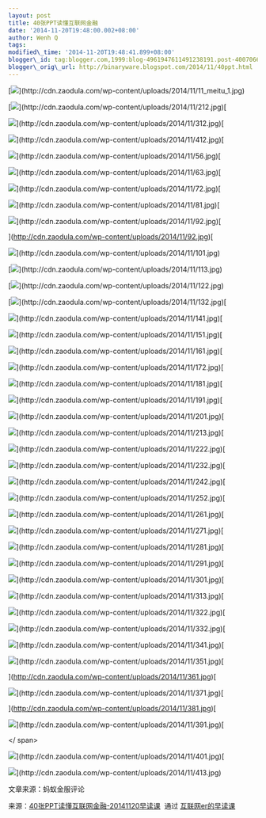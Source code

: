 ```yaml
--- 
layout: post 
title: 40张PPT读懂互联网金融 
date: '2014-11-20T19:48:00.002+08:00' 
author: Wenh Q
tags:
modified\_time: '2014-11-20T19:48:41.899+08:00' 
blogger\_id: tag:blogger.com,1999:blog-4961947611491238191.post-400706668805731661
blogger\_orig\_url: http://binaryware.blogspot.com/2014/11/40ppt.html
---
```

[![](https://images-blogger-opensocial.googleusercontent.com/gadgets/proxy?url=http%3A%2F%2Fcdn.zaodula.com%2Fwp-content%2Fuploads%2F2014%2F11%2F11_meitu_1.jpg&container=blogger&gadget=a&rewriteMime=image%2F*)](http://cdn.zaodula.com/wp-content/uploads/2014/11/11_meitu_1.jpg)







[](http://cdn.zaodula.com/wp-content/uploads/2014/11/212.jpg)





[](http://cdn.zaodula.com/wp-content/uploads/2014/11/212.jpg)



[![](https://images-blogger-opensocial.googleusercontent.com/gadgets/proxy?url=http%3A%2F%2Fcdn.zaodula.com%2Fwp-content%2Fuploads%2F2014%2F11%2F212.jpg&container=blogger&gadget=a&rewriteMime=image%2F*)](http://cdn.zaodula.com/wp-content/uploads/2014/11/212.jpg)[







![](https://images-blogger-opensocial.googleusercontent.com/gadgets/proxy?url=http%3A%2F%2Fcdn.zaodula.com%2Fwp-content%2Fuploads%2F2014%2F11%2F312.jpg&container=blogger&gadget=a&rewriteMime=image%2F*)](http://cdn.zaodula.com/wp-content/uploads/2014/11/312.jpg)[







![](https://images-blogger-opensocial.googleusercontent.com/gadgets/proxy?url=http%3A%2F%2Fcdn.zaodula.com%2Fwp-content%2Fuploads%2F2014%2F11%2F412.jpg&container=blogger&gadget=a&rewriteMime=image%2F*)](http://cdn.zaodula.com/wp-content/uploads/2014/11/412.jpg)[







![](https://images-blogger-opensocial.googleusercontent.com/gadgets/proxy?url=http%3A%2F%2Fcdn.zaodula.com%2Fwp-content%2Fuploads%2F2014%2F11%2F56.jpg&container=blogger&gadget=a&rewriteMime=image%2F*)](http://cdn.zaodula.com/wp-content/uploads/2014/11/56.jpg)[







![](https://images-blogger-opensocial.googleusercontent.com/gadgets/proxy?url=http%3A%2F%2Fcdn.zaodula.com%2Fwp-content%2Fuploads%2F2014%2F11%2F63.jpg&container=blogger&gadget=a&rewriteMime=image%2F*)](http://cdn.zaodula.com/wp-content/uploads/2014/11/63.jpg)[







![](https://images-blogger-opensocial.googleusercontent.com/gadgets/proxy?url=http%3A%2F%2Fcdn.zaodula.com%2Fwp-content%2Fuploads%2F2014%2F11%2F72.jpg&container=blogger&gadget=a&rewriteMime=image%2F*)](http://cdn.zaodula.com/wp-content/uploads/2014/11/72.jpg)[







![](https://images-blogger-opensocial.googleusercontent.com/gadgets/proxy?url=http%3A%2F%2Fcdn.zaodula.com%2Fwp-content%2Fuploads%2F2014%2F11%2F81.jpg&container=blogger&gadget=a&rewriteMime=image%2F*)](http://cdn.zaodula.com/wp-content/uploads/2014/11/81.jpg)[







![](https://images-blogger-opensocial.googleusercontent.com/gadgets/proxy?url=http%3A%2F%2Fcdn.zaodula.com%2Fwp-content%2Fuploads%2F2014%2F11%2F92.jpg&container=blogger&gadget=a&rewriteMime=image%2F*)](http://cdn.zaodula.com/wp-content/uploads/2014/11/92.jpg)[

](http://cdn.zaodula.com/wp-content/uploads/2014/11/92.jpg)[







![](https://images-blogger-opensocial.googleusercontent.com/gadgets/proxy?url=http%3A%2F%2Fcdn.zaodula.com%2Fwp-content%2Fuploads%2F2014%2F11%2F101.jpg&container=blogger&gadget=a&rewriteMime=image%2F*)](http://cdn.zaodula.com/wp-content/uploads/2014/11/101.jpg)











[](http://cdn.zaodula.com/wp-content/uploads/2014/11/113.jpg)





[](http://cdn.zaodula.com/wp-content/uploads/2014/11/113.jpg)



[![](https://images-blogger-opensocial.googleusercontent.com/gadgets/proxy?url=http%3A%2F%2Fcdn.zaodula.com%2Fwp-content%2Fuploads%2F2014%2F11%2F113.jpg&container=blogger&gadget=a&rewriteMime=image%2F*)](http://cdn.zaodula.com/wp-content/uploads/2014/11/113.jpg)







[](http://cdn.zaodula.com/wp-content/uploads/2014/11/122.jpg)





[](http://cdn.zaodula.com/wp-content/uploads/2014/11/122.jpg)



[![](https://images-blogger-opensocial.googleusercontent.com/gadgets/proxy?url=http%3A%2F%2Fcdn.zaodula.com%2Fwp-content%2Fuploads%2F2014%2F11%2F122.jpg&container=blogger&gadget=a&rewriteMime=image%2F*)](http://cdn.zaodula.com/wp-content/uploads/2014/11/122.jpg)







[](http://cdn.zaodula.com/wp-content/uploads/2014/11/132.jpg)





[](http://cdn.zaodula.com/wp-content/uploads/2014/11/132.jpg)



[![](https://images-blogger-opensocial.googleusercontent.com/gadgets/proxy?url=http%3A%2F%2Fcdn.zaodula.com%2Fwp-content%2Fuploads%2F2014%2F11%2F132.jpg&container=blogger&gadget=a&rewriteMime=image%2F*)](http://cdn.zaodula.com/wp-content/uploads/2014/11/132.jpg)[







![](https://images-blogger-opensocial.googleusercontent.com/gadgets/proxy?url=http%3A%2F%2Fcdn.zaodula.com%2Fwp-content%2Fuploads%2F2014%2F11%2F141.jpg&container=blogger&gadget=a&rewriteMime=image%2F*)](http://cdn.zaodula.com/wp-content/uploads/2014/11/141.jpg)[







![](https://images-blogger-opensocial.googleusercontent.com/gadgets/proxy?url=http%3A%2F%2Fcdn.zaodula.com%2Fwp-content%2Fuploads%2F2014%2F11%2F151.jpg&container=blogger&gadget=a&rewriteMime=image%2F*)](http://cdn.zaodula.com/wp-content/uploads/2014/11/151.jpg)[







![](https://images-blogger-opensocial.googleusercontent.com/gadgets/proxy?url=http%3A%2F%2Fcdn.zaodula.com%2Fwp-content%2Fuploads%2F2014%2F11%2F161.jpg&container=blogger&gadget=a&rewriteMime=image%2F*)](http://cdn.zaodula.com/wp-content/uploads/2014/11/161.jpg)[







![](https://images-blogger-opensocial.googleusercontent.com/gadgets/proxy?url=http%3A%2F%2Fcdn.zaodula.com%2Fwp-content%2Fuploads%2F2014%2F11%2F172.jpg&container=blogger&gadget=a&rewriteMime=image%2F*)](http://cdn.zaodula.com/wp-content/uploads/2014/11/172.jpg)[







![](https://images-blogger-opensocial.googleusercontent.com/gadgets/proxy?url=http%3A%2F%2Fcdn.zaodula.com%2Fwp-content%2Fuploads%2F2014%2F11%2F181.jpg&container=blogger&gadget=a&rewriteMime=image%2F*)](http://cdn.zaodula.com/wp-content/uploads/2014/11/181.jpg)[







![](https://images-blogger-opensocial.googleusercontent.com/gadgets/proxy?url=http%3A%2F%2Fcdn.zaodula.com%2Fwp-content%2Fuploads%2F2014%2F11%2F191.jpg&container=blogger&gadget=a&rewriteMime=image%2F*)](http://cdn.zaodula.com/wp-content/uploads/2014/11/191.jpg)[







![](https://images-blogger-opensocial.googleusercontent.com/gadgets/proxy?url=http%3A%2F%2Fcdn.zaodula.com%2Fwp-content%2Fuploads%2F2014%2F11%2F201.jpg&container=blogger&gadget=a&rewriteMime=image%2F*)](http://cdn.zaodula.com/wp-content/uploads/2014/11/201.jpg)[







![](https://images-blogger-opensocial.googleusercontent.com/gadgets/proxy?url=http%3A%2F%2Fcdn.zaodula.com%2Fwp-content%2Fuploads%2F2014%2F11%2F213.jpg&container=blogger&gadget=a&rewriteMime=image%2F*)](http://cdn.zaodula.com/wp-content/uploads/2014/11/213.jpg)[







![](https://images-blogger-opensocial.googleusercontent.com/gadgets/proxy?url=http%3A%2F%2Fcdn.zaodula.com%2Fwp-content%2Fuploads%2F2014%2F11%2F222.jpg&container=blogger&gadget=a&rewriteMime=image%2F*)](http://cdn.zaodula.com/wp-content/uploads/2014/11/222.jpg)[







![](https://images-blogger-opensocial.googleusercontent.com/gadgets/proxy?url=http%3A%2F%2Fcdn.zaodula.com%2Fwp-content%2Fuploads%2F2014%2F11%2F232.jpg&container=blogger&gadget=a&rewriteMime=image%2F*)](http://cdn.zaodula.com/wp-content/uploads/2014/11/232.jpg)[







![](https://images-blogger-opensocial.googleusercontent.com/gadgets/proxy?url=http%3A%2F%2Fcdn.zaodula.com%2Fwp-content%2Fuploads%2F2014%2F11%2F242.jpg&container=blogger&gadget=a&rewriteMime=image%2F*)](http://cdn.zaodula.com/wp-content/uploads/2014/11/242.jpg)[







![](https://images-blogger-opensocial.googleusercontent.com/gadgets/proxy?url=http%3A%2F%2Fcdn.zaodula.com%2Fwp-content%2Fuploads%2F2014%2F11%2F252.jpg&container=blogger&gadget=a&rewriteMime=image%2F*)](http://cdn.zaodula.com/wp-content/uploads/2014/11/252.jpg)[







![](https://images-blogger-opensocial.googleusercontent.com/gadgets/proxy?url=http%3A%2F%2Fcdn.zaodula.com%2Fwp-content%2Fuploads%2F2014%2F11%2F261.jpg&container=blogger&gadget=a&rewriteMime=image%2F*)](http://cdn.zaodula.com/wp-content/uploads/2014/11/261.jpg)[







![](https://images-blogger-opensocial.googleusercontent.com/gadgets/proxy?url=http%3A%2F%2Fcdn.zaodula.com%2Fwp-content%2Fuploads%2F2014%2F11%2F271.jpg&container=blogger&gadget=a&rewriteMime=image%2F*)](http://cdn.zaodula.com/wp-content/uploads/2014/11/271.jpg)[







![](https://images-blogger-opensocial.googleusercontent.com/gadgets/proxy?url=http%3A%2F%2Fcdn.zaodula.com%2Fwp-content%2Fuploads%2F2014%2F11%2F281.j%20%20%20pg&container=blogger&gadget=a&rewriteMime=image%2F*)](http://cdn.zaodula.com/wp-content/uploads/2014/11/281.jpg)[







![](https://images-blogger-opensocial.googleusercontent.com/gadgets/proxy?url=http%3A%2F%2Fcdn.zaodula.com%2Fwp-content%2Fuploads%2F2014%2F11%2F291.jpg&container=blogger&gadget=a&rewriteMime=image%2F*)](http://cdn.zaodula.com/wp-content/uploads/2014/11/291.jpg)[







![](https://images-blogger-opensocial.googleusercontent.com/gadgets/proxy?url=http%3A%2F%2Fcdn.zaodula.com%2Fwp-content%2Fuploads%2F%20%20%202014%2F11%2F301.jpg&container=blogger&gadget=a&rewriteMime=image%2F*)](http://cdn.zaodula.com/wp-content/uploads/2014/11/301.jpg)[







![](https://images-blogger-opensocial.googleusercontent.com/gadgets/proxy?url=http%3A%2F%2Fcdn.zaodula.com%2Fwp-content%2Fuploads%2F2014%2F11%2F313.jpg&container=blogger&gadget=a&rewriteMime=image%2F*)](http://cdn.zaodula.com/wp-content/uploads/2014/11/313.jpg)[







![](https://images-blogger-opensocial.googleusercontent.com/gadgets/proxy?url=http%3A%2F%2Fcdn.zaodula.com%2Fwp-con%20%20%20tent%2Fuploads%2F2014%2F11%2F322.jpg&container=blogger&gadget=a&rewriteMime=image%2F*)](http://cdn.zaodula.com/wp-content/uploads/2014/11/322.jpg)[







![](https://images-blogger-opensocial.googleusercontent.com/gadgets/proxy?url=http%3A%2F%2Fcdn.zaodula.com%2Fwp-content%2Fuploads%2F2014%2F11%2F332.jpg&container=blogger&gadget=a&rewriteMime=image%2F*)](http://cdn.zaodula.com/wp-content/uploads/2014/11/332.jpg)[







![](https://images-blogger-opensocial.googleusercontent.com/gadgets/proxy?url=http%3A%2F%2Fcdn.zaodul%20%20%20a.com%2Fwp-content%2Fuploads%2F2014%2F11%2F341.jpg&container=blogger&gadget=a&rewriteMime=image%2F*)](http://cdn.zaodula.com/wp-content/uploads/2014/11/341.jpg)[







![](https://images-blogger-opensocial.googleusercontent.com/gadgets/proxy?url=http%3A%2F%2Fcdn.zaodula.com%2Fwp-content%2Fuploads%2F2014%2F11%2F351.jpg&container=blogger&gadget=a&rewriteMime=image%2F*)](http://cdn.zaodula.com/wp-content/uploads/2014/11/351.jpg)[







![]()](http://cdn.zaodula.com/wp-content/uploads/2014/11/361.jpg)[







![](https://images-blogger-opensocial.googleusercontent.com/gadgets/proxy?url=http%3A%2F%2Fcdn.zaodula.com%2Fwp-content%2Fuploads%2F2014%2F11%2F371.jpg&container=blogger&gadget=a&rewriteMime=image%2F*)](http://cdn.zaodula.com/wp-content/uploads/2014/11/371.jpg)[





](http://cdn.zaodula.com/wp-content/uploads/2014/11/381.jpg)[







![](https://images-blogger-opensocial.googleusercontent.com/gadgets/proxy?url=http%3A%2F%2Fcdn.zaodula.com%2Fwp-content%2Fuploads%2F2014%2F11%2F391.jpg&container=blogger&gadget=a&rewriteMime=image%2F*)](http://cdn.zaodula.com/wp-content/uploads/2014/11/391.jpg)[



&lt;/ span&gt;



![](https://images-blogger-opensocial.googleusercontent.com/gadgets/proxy?url=http%3A%2F%2Fcdn.zaodula.com%2Fwp-content%2Fuploads%2F2014%2F11%2F401.jpg&container=blogger&gadget=a&rewriteMime=image%2F*)](http://cdn.zaodula.com/wp-content/uploads/2014/11/401.jpg)[







![](https://images-blogger-opensocial.googleusercontent.com/gadgets/proxy?url=http%3A%2F%2Fcdn.zaodula.com%2Fwp-content%2Fuploads%2F2014%2F11%2F413.jpg&container=blogger&gadget=a&rewriteMime=image%2F*)](http://cdn.zaodula.com/wp-content/uploads/2014/11/413.jpg)











文章来源：蚂蚁金服评论
<div>




</div>

<div>

来源：[40张PPT读懂互联网金融-20141120早读课](http://zaodula.com/archives/11277.html)  通过 [互联网er的早读课](http://zaodula.com/)

</div>
